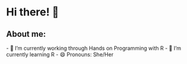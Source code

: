 # Hi there! 👋
## About me: 

<!--- **R-girl-2000/R-girl-2000** is a ✨ _special_ ✨ repository because its `README.md` (this file) appears on your GitHub profile. ---!>
- 🔭 I’m currently working through Hands on Programming with R

- 🌱 I’m currently learning R

- 😄 Pronouns: She/Her
